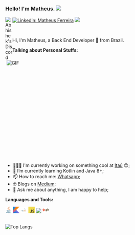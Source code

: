 ### Hello! I'm Matheus. <img src="https://media.giphy.com/media/hvRJCLFzcasrR4ia7z/giphy.gif" width="25px">

[![Linkedin: Matheus Ferreira](https://img.shields.io/badge/-MatheusFerreira-blue?style=flat-square&logo=Linkedin&logoColor=white&link=https://www.linkedin.com/in/math-ferreira/)](https://www.linkedin.com/in/math-ferreira/)
<a href="https://discord.com/users/7776">
  <img align="left" alt="Abhishek's Discord" width="22px" src="https://cdn.jsdelivr.net/npm/simple-icons@v3/icons/discord.svg" />
</a>
![](https://visitor-badge.glitch.me/badge?page_id=math-ferreira.math-ferreira)

<br />

Hi, I'm Matheus, a Back End Developer 🚀 from Brazil.
  <img align="right" alt="GIF" src="https://github-readme-stats.vercel.app/api/top-langs/?username=math-ferreira&langs_count=8&title_color=fff&icon_color=79ff97&text_color=9f9f9f&bg_color=151515" width="500" height="320" />
  
**Talking about Personal Stuffs:**

- 👨🏽‍💻 I'm currently working on something cool at [Itaú](https://www.itau.com.br/) :wink:;
- 🌱 I’m currently learning Kotlin and Java 8+; 
- 📫 How to reach me: [Whatsapp](https://api.whatsapp.com/send?phone=5511981973409);
- 🤓 Blogs on [Medium](https://medium.com/@mat.s.ferreira/):
- 💬 Ask me about anything, I am happy to help;

**Languages and Tools:**  

<code><img height="20" src="https://raw.githubusercontent.com/github/explore/80688e429a7d4ef2fca1e82350fe8e3517d3494d/topics/java/java.png"></code>
<code><img height="20" src="https://raw.githubusercontent.com/github/explore/80688e429a7d4ef2fca1e82350fe8e3517d3494d/topics/kotlin/kotlin.png"></code>
<code><img height="20" src="https://raw.githubusercontent.com/github/explore/80688e429a7d4ef2fca1e82350fe8e3517d3494d/topics/mysql/mysql.png"></code>
<code><img height="20" src="https://raw.githubusercontent.com/github/explore/80688e429a7d4ef2fca1e82350fe8e3517d3494d/topics/javascript/javascript.png"></code>
<code><img height="20" src="https://github.com/jelastic/icons/blob/master/kafka/jelastic/icons/logo_32x32.png"></code>
<code><img height="20" src="https://raw.githubusercontent.com/github/explore/80688e429a7d4ef2fca1e82350fe8e3517d3494d/topics/git/git.png"></code>
<br/>
<br/>


  ![Top Langs](https://github-readme-stats.vercel.app/api?username=math-ferreira&show_icons=true&theme=gotham)


